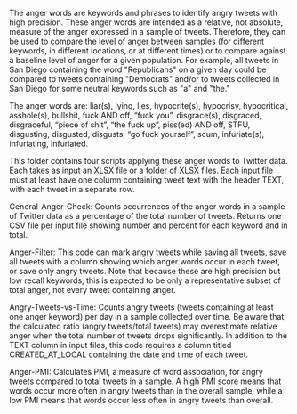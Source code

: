 
The anger words are keywords and phrases to identify angry tweets with high precision. These anger words are intended as a relative, not absolute, measure of the anger expressed in a sample of tweets. Therefore, they can be used to compare the level of anger between samples (for different keywords, in different locations, or at different times) or to compare against a baseline level of anger for a given population. For example, all tweets in San Diego containing the word "Republicans" on a given day could be compared to tweets containing "Democrats" and/or to tweets collected in San Diego for some neutral keywords such as "a" and "the."

The anger words are: liar(s), lying, lies, hypocrite(s), hypocrisy, hypocritical, asshole(s), bullshit, fuck AND off, “fuck you”, disgrace(s), disgraced, disgraceful, “piece of shit”, “the fuck up”, piss(ed) AND off, STFU, disgusting, disgusted, disgusts, “go fuck yourself”, scum, infuriate(s), infuriating, infuriated.

This folder contains four scripts applying these anger words to Twitter data. Each takes as input an XLSX file or a folder of XLSX files. Each input file must at least have one column containing tweet text with the header TEXT, with each tweet in a separate row. 

General-Anger-Check: Counts occurrences of the anger words in a sample of Twitter data as a percentage of the total number of tweets.  Returns one CSV file per input file showing number and percent for each keyword and in total.

Anger-Filter: This code can mark angry tweets while saving all tweets, save all tweets with a column showing which anger words occur in each tweet, or save only angry tweets. Note that because these are high precision but low recall keywords, this is expected to be only a representative subset of total anger, not every tweet containing anger.

Angry-Tweets-vs-Time: Counts angry tweets (tweets containing at least one anger keyword) per day in a sample collected over time. Be aware that the calculated ratio (angry tweets/total tweets) may overestimate relative anger when the total number of tweets drops significantly. In addition to the TEXT column in input files, this code requires a column titled CREATED_AT_LOCAL containing the date and time of each tweet.

Anger-PMI: Calculates PMI, a measure of word association, for angry tweets compared to total tweets in a sample. A high PMI score means that words occur more often in angry tweets than in the overall sample, while a low PMI means that words occur less often in angry tweets than overall.
